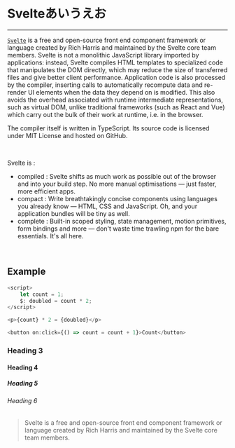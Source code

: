 # Svelteあいうえお

---

[`Svelte`](https://svelte.dev/) is a free and open-source front end component framework or language created by Rich Harris and maintained by the Svelte core team members. Svelte is not a monolithic JavaScript library imported by applications: instead, Svelte compiles HTML templates to specialized code that manipulates the DOM directly, which may reduce the size of transferred files and give better client performance. Application code is also processed by the compiler, inserting calls to automatically recompute data and re-render UI elements when the data they depend on is modified. This also avoids the overhead associated with runtime intermediate representations, such as virtual DOM, unlike traditional frameworks (such as React and Vue) which carry out the bulk of their work at runtime, i.e. in the browser.

The compiler itself is written in TypeScript. Its source code is licensed under MIT License and hosted on GitHub.

<br/>

Svelte is :

- compiled : Svelte shifts as much work as possible out of the browser and into your build step. No more manual optimisations — just faster, more efficient apps.
- compact : Write breathtakingly concise components using languages you already know — HTML, CSS and JavaScript. Oh, and your application bundles will be tiny as well.
- complete : Built-in scoped styling, state management, motion primitives, form bindings and more — don't waste time trawling npm for the bare essentials. It's all here.

<br/>

## Example

```ts
<script>
    let count = 1;
    $: doubled = count * 2;
</script>

<p>{count} * 2 = {doubled}</p>

<button on:click={() => count = count + 1}>Count</button>
```

### Heading 3

#### Heading 4

##### Heading 5

###### Heading 6

> Svelte is a free and open-source front end component framework or language created by Rich Harris and maintained by the Svelte core team members.
